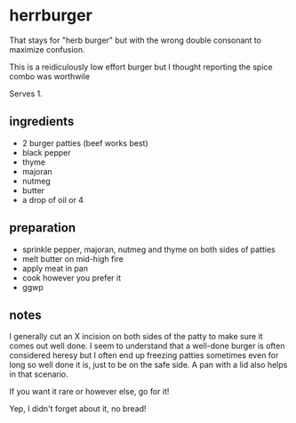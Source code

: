 # herrburger

That stays for "herb burger" but with the wrong double consonant to maximize confusion.

This is a reidiculously low effort burger but I thought reporting the spice combo was worthwile

Serves 1.

## ingredients

- 2 burger patties (beef works best)
- black pepper
- thyme
- majoran
- nutmeg
- butter
- a drop of oil or 4

## preparation

- sprinkle pepper, majoran, nutmeg and thyme on both sides of patties
- melt butter on mid-high fire
- apply meat in pan
- cook however you prefer it
- ggwp

## notes

I generally cut an X incision on both sides of the patty to make sure it comes out well done. I seem to understand that a well-done burger is often considered heresy but I often end up freezing patties sometimes even for long so well done it is, just to be on the safe side. A pan with a lid also helps in that scenario.

If you want it rare or however else, go for it!

Yep, I didn't forget about it, no bread!